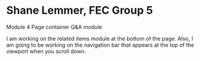 # Shane Lemmer, FEC Group 5
Module 4
Page container
Q&A module

I am working on the related items module at the bottom of the page.
Also, I am going to be working on the navigation bar that appears at the top of the viewport when you scroll down. 
